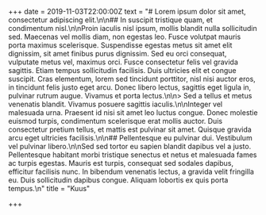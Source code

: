 +++
date = 2019-11-03T22:00:00Z
text = "# Lorem ipsum dolor sit amet, consectetur adipiscing elit.\n\n## In suscipit tristique quam, et condimentum nisl.\n\nProin iaculis nisl ipsum, mollis blandit nulla sollicitudin sed. Maecenas vel mollis diam, non egestas leo. Fusce volutpat mauris porta maximus scelerisque. Suspendisse egestas metus sit amet elit dignissim, sit amet finibus purus dignissim. Sed eu orci consequat, vulputate metus vel, maximus orci. Fusce consectetur felis vel gravida sagittis. Etiam tempus sollicitudin facilisis. Duis ultricies elit et congue suscipit. Cras elementum, lorem sed tincidunt porttitor, nisl nisi auctor eros, in tincidunt felis justo eget arcu. Donec libero lectus, sagittis eget ligula in, pulvinar rutrum augue. Vivamus et porta lectus.\n\n> Sed a tellus et metus venenatis blandit. Vivamus posuere sagittis iaculis.\n\nInteger vel malesuada urna. Praesent id nisi sit amet leo luctus congue. Donec molestie euismod turpis, condimentum scelerisque erat mollis auctor. Duis consectetur pretium tellus, et mattis est pulvinar sit amet. Quisque gravida arcu eget ultricies facilisis.\n\n## Pellentesque eu pulvinar dui. Vestibulum vel pulvinar libero.\n\nSed sed tortor eu sapien blandit dapibus vel a justo. Pellentesque habitant morbi tristique senectus et netus et malesuada fames ac turpis egestas. Mauris est turpis, consequat sed sodales dapibus, efficitur facilisis nunc. In bibendum venenatis lectus, a gravida velit fringilla eu. Duis sollicitudin dapibus congue. Aliquam lobortis ex quis porta tempus.\n"
title = "Kuus"

+++
